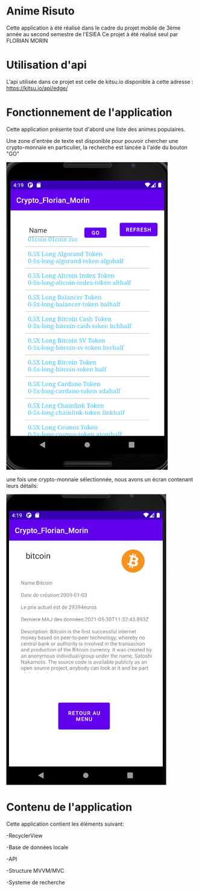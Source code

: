 # Anime Risuto

Cette application à été réalisé dans le cadre du projet mobile de 3ème année au second semestre de l'ESIEA
Ce projet à été réalisé seul par FLORIAN MORIN

# Utilisation d'api
L'api utilisée dans ce projet est celle de kitsu.io disponible à cette adresse : https://kitsu.io/api/edge/

# Fonctionnement de l'application
Cette application présente tout d'abord une liste des animes populaires.

Une zone d'entrée de texte est disponible pour pouvoir chercher une crypto-monnaie en particulier, la recherche est lancée à l'aide du bouton "GO"

![image](https://github.com/Hikachhu/Crypto_Florian_Morin/blob/master/EcranAcceuil.png)

une fois une crypto-monnaie sélectionnée, nous avons un écran contenant leurs détails:

![image](https://github.com/Hikachhu/Crypto_Florian_Morin/blob/master/EcranDetail.png)

# Contenu de l'application
Cette application contient les éléments suivant:

-RecyclerView

-Base de données locale

-API

-Structure MVVM/MVC

-Systeme de recherche



